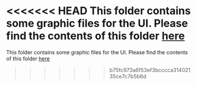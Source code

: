 <<<<<<< HEAD
This folder contains some graphic files for the UI. Please find the contents of this folder [here](https://github.com/anshabhi/aitom-gui/tree/master/remote/frontend/static/frontend/other)
=======
This folder contains some graphic files for the UI. Please find the contents of this folder [here](https://github.com/anshabhi/aitom-gui/tree/master/remote/frontend/static/frontend/other) 
>>>>>>> b75fc973a6f53ef3bcccca31402135ce7c7b5b6d
